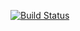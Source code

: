[![Build Status](http://must-be.org/jenkins/job/consulo-regexp/badge/icon)](http://must-be.org/jenkins/job/consulo-regexp/)
